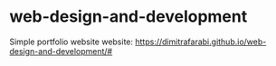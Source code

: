 # web-design-and-development
Simple portfolio website
website: https://dimitrafarabi.github.io/web-design-and-development/#
